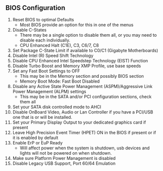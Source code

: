 ## BIOS Configuration
1. Reset BIOS to optimal Defaults
   - Most BIOS provide an option for this in one of the menus
2. Disable C-States 
   - There may be a single option to disable them all, or you may need to disable each individually.
   - CPU Enhanced Halt (C1E), C3, C6/7, C8
3. Set Package C-State Limit if available to C0/C1 (Gigabyte Motherboards)
4. Disable Intel (R) Speed Shift Technology
5. Disable CPU Enhanced Intel Speedstep Technology (EIST) Function
6. Disable Turbo Boost and Memory XMP Profile, use base speeds
7. Set any Fast Boot Settings to OFF
   - This may be in the Memory section and possibly BIOS section
   - Memory Boot Mode: Fast Boot Disabled
8. Disable any Active State Power Management (ASPM)/Aggressive Link Power Management (ALPM) settings
   - This may be in the SATA and/or PCI configuration sections, check them all
9. Set your SATA disk controlled mode to AHCI
10. Disable OnBoard Video, Audio or Lan Controller if you have a PCI/USB one that is or will be installed.
11. Set your Primary Display Output to your dedicated graphics card if present
12. Leave High Precision Event Timer (HPET) ON in the BIOS if present or if it is enabled by default
13. Enable ErP or EuP Ready
    - Will affect power when the system is shutdown, usb devices and lights will not be powered on when shutdown.
14. Make sure Platform Power Management is disabled
15. Disable Legacy USB Support, Port 60/64 Emulation
